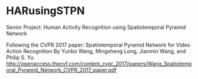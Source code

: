 # HARusingSTPN
Senior Project: Human Activity Recognition using Spatiotemporal Pyramid Network

Following the CVPR 2017 paper:
Spatiotemporal Pyramid Network for Video Action Recognition
By Yunbo Wang, Mingsheng Long, Jianmin Wang, and Philip S. Yu
http://openaccess.thecvf.com/content_cvpr_2017/papers/Wang_Spatiotemporal_Pyramid_Network_CVPR_2017_paper.pdf
